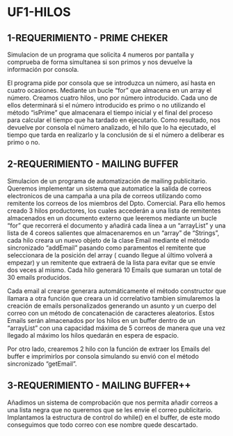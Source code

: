 # UF1-HILOS


## 1-REQUERIMIENTO  -  PRIME CHEKER

Simulacion de un programa que solicita 4 numeros por pantalla y comprueba de forma simultanea si son primos y nos devuelve la información por consola.

El programa pide por consola que se introduzca un número, así hasta en cuatro ocasiones. Mediante un bucle “for” que almacena en un array el número.
Creamos cuatro hilos, uno por número introducido. Cada uno de ellos determinará si el número introducido es primo o no utilizando el método “isPrime” que almacenara el tiempo inicial y el final del proceso para calcular el tiempo que ha tardado en ejecutarlo.
Como resultado, nos devuelve por consola el número analizado, el hilo que lo ha ejecutado, el tiempo que tarda en realizarlo y la conclusión de si el número a deliberar es primo o no.


## 2-REQUERIMIENTO  -  MAILING BUFFER

Simulacion de un programa de automatización de mailing publicitario. Queremos implementar un sistema que automatice la salida de correos electronicos de una campaña a una pila de correos utilizando como remitente los correos de los miembros del Dpto. Comercial. Para ello hemos creado 3 hilos productores, los cuales accederán a una lista de remitentes almacenados en un documento externo que leeremos mediante un bucle “for” que recorrerá el documento y añadirá cada línea a un “arrayList” y una lista de 4 coreos salientes que almacenaremos en un “array” de “Strings”, cada hilo creara un nuevo objeto de la clase Email mediante el método sincronizado “addEmail” pasando como paramentos el remitente que seleccionara de la posición del array ( cuando llegue al último volverá a empezar) y un remitente que extraerá de la lista para evitar que se envíe dos veces al mismo. Cada hilo generará 10 Emails que sumaran un total de 30 emails producidos. 

Cada email al crearse generara automáticamente el método constructor que llamara a otra función que creara un id correlativo tambien simularemos la creación de emails personalizados generando un asunto y un cuerpo del correo con un método de concatenación de caracteres aleatorios. Estos Emails serán almacenados por los hilos en un buffer dentro de un “arrayList” con una capacidad máxima de 5 correos de manera que una vez llegado al máximo los hilos quedarán en espera de espacio. 

Por otro lado, crearemos 2 hilo con la función de extraer los Emails del buffer e imprimirlos por consola simulando su envió con el método sincronizado “getEmail”.


## 3-REQUERIMIENTO  -  MAILING BUFFER++

Añadimos un sistema de comprobación que nos permita añadir correos a una lista negra que no queremos que se les envie el correo publicitario. Implantamos la estructura de control do while() en el buffer, de este modo conseguimos que todo correo con ese nombre quede descartado. 
